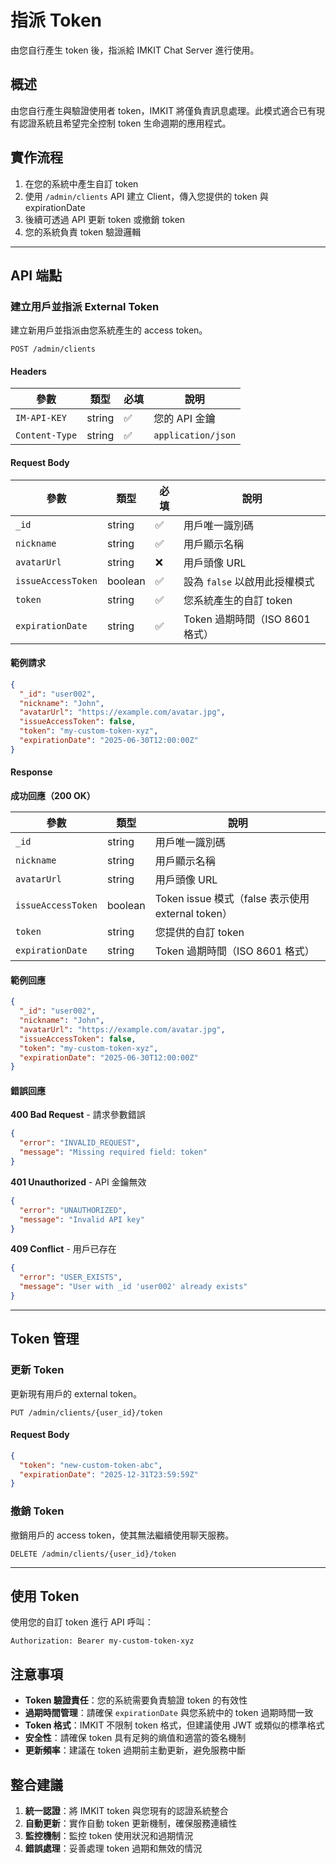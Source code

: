 # 指派 Token

由您自行產生 token 後，指派給 IMKIT Chat Server 進行使用。

## 概述

由您自行產生與驗證使用者 token，IMKIT 將僅負責訊息處理。此模式適合已有現有認證系統且希望完全控制 token 生命週期的應用程式。

## 實作流程

1. 在您的系統中產生自訂 token
2. 使用 `/admin/clients` API 建立 Client，傳入您提供的 token 與 expirationDate
3. 後續可透過 API 更新 token 或撤銷 token
4. 您的系統負責 token 驗證邏輯

------

## API 端點

### 建立用戶並指派 External Token

建立新用戶並指派由您系統產生的 access token。

```http
POST /admin/clients
```

#### Headers

| 參數           | 類型   | 必填 | 說明               |
| -------------- | ------ | ---- | ------------------ |
| `IM-API-KEY`   | string | ✅    | 您的 API 金鑰      |
| `Content-Type` | string | ✅    | `application/json` |

#### Request Body

| 參數               | 類型    | 必填 | 說明                            |
| ------------------ | ------- | ---- | ------------------------------- |
| `_id`              | string  | ✅    | 用戶唯一識別碼                  |
| `nickname`         | string  | ✅    | 用戶顯示名稱                    |
| `avatarUrl`        | string  | ❌    | 用戶頭像 URL                    |
| `issueAccessToken` | boolean | ✅    | 設為 `false` 以啟用此授權模式   |
| `token`            | string  | ✅    | 您系統產生的自訂 token          |
| `expirationDate`   | string  | ✅    | Token 過期時間（ISO 8601 格式） |

#### 範例請求

```json
{
  "_id": "user002",
  "nickname": "John",
  "avatarUrl": "https://example.com/avatar.jpg",
  "issueAccessToken": false,
  "token": "my-custom-token-xyz",
  "expirationDate": "2025-06-30T12:00:00Z"
}
```

#### Response

**成功回應（200 OK）**

| 參數               | 類型    | 說明                                              |
| ------------------ | ------- | ------------------------------------------------- |
| `_id`              | string  | 用戶唯一識別碼                                    |
| `nickname`         | string  | 用戶顯示名稱                                      |
| `avatarUrl`        | string  | 用戶頭像 URL                                      |
| `issueAccessToken` | boolean | Token issue 模式（false 表示使用 external token） |
| `token`            | string  | 您提供的自訂 token                                |
| `expirationDate`   | string  | Token 過期時間（ISO 8601 格式）                   |

#### 範例回應

```json
{
  "_id": "user002",
  "nickname": "John",
  "avatarUrl": "https://example.com/avatar.jpg",
  "issueAccessToken": false,
  "token": "my-custom-token-xyz",
  "expirationDate": "2025-06-30T12:00:00Z"
}
```

#### 錯誤回應

**400 Bad Request** - 請求參數錯誤

```json
{
  "error": "INVALID_REQUEST",
  "message": "Missing required field: token"
}
```

**401 Unauthorized** - API 金鑰無效

```json
{
  "error": "UNAUTHORIZED",
  "message": "Invalid API key"
}
```

**409 Conflict** - 用戶已存在

```json
{
  "error": "USER_EXISTS",
  "message": "User with _id 'user002' already exists"
}
```

------

## Token 管理

### 更新 Token

更新現有用戶的 external token。

```http
PUT /admin/clients/{user_id}/token
```

#### Request Body

```json
{
  "token": "new-custom-token-abc",
  "expirationDate": "2025-12-31T23:59:59Z"
}
```

### 撤銷 Token

撤銷用戶的 access token，使其無法繼續使用聊天服務。

```http
DELETE /admin/clients/{user_id}/token
```

------

## 使用 Token

使用您的自訂 token 進行 API 呼叫：

```http
Authorization: Bearer my-custom-token-xyz
```

## 注意事項

- **Token 驗證責任**：您的系統需要負責驗證 token 的有效性
- **過期時間管理**：請確保 `expirationDate` 與您系統中的 token 過期時間一致
- **Token 格式**：IMKIT 不限制 token 格式，但建議使用 JWT 或類似的標準格式
- **安全性**：請確保 token 具有足夠的熵值和適當的簽名機制
- **更新頻率**：建議在 token 過期前主動更新，避免服務中斷

## 整合建議

1. **統一認證**：將 IMKIT token 與您現有的認證系統整合
2. **自動更新**：實作自動 token 更新機制，確保服務連續性
3. **監控機制**：監控 token 使用狀況和過期情況
4. **錯誤處理**：妥善處理 token 過期和無效的情況
